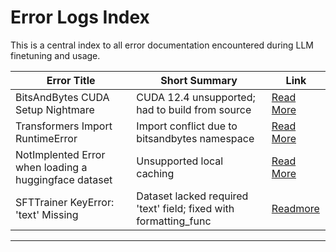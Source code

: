 # Error Logs Index

This is a central index to all error documentation encountered during LLM finetuning and usage.

| Error Title                             | Short Summary                                | Link                             |
|---------------------------------------|----------------------------------------------|---------------------------------|
| BitsAndBytes CUDA Setup Nightmare      | CUDA 12.4 unsupported; had to build from source | [Read More](./bitsandbytes-cuda-setup.md) |
| Transformers Import RuntimeError       | Import conflict due to bitsandbytes namespace | [Read More](./huggingface-transformers-import-error.md) |
| NotImplented Error when loading a huggingface dataset | Unsupported local caching | [Read More](./error_notimplementederror_localfilesystem_datasets.md)|
| SFTTrainer KeyError: 'text' Missing | Dataset lacked required 'text' field; fixed with formatting_func| [Readmore](./fixing-sfttrainer-text-column-issue.md)|
---

